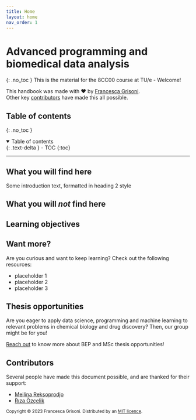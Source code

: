 ```yaml
---
title: Home
layout: home
nav_order: 1
---
```

# Advanced programming and biomedical data analysis
{: .no_toc }
This is the material for the 8CC00 course at TU/e - Welcome!

This handbook was made with ❤️ by [Francesca Grisoni](https://www.tue.nl/en/research/researchers/francesca-grisoni/).\
Other key [contributors](#contributors) have made this all possible. 

## Table of contents
{: .no_toc }

<details open markdown="block">
  <summary>
    Table of contents
  </summary>
  {: .text-delta }
- TOC
{:toc}
</details>

---


## What you will find here
Some introduction text, formatted in heading 2 style

## What you will *not* find here

## Learning objectives


## Want more?
Are you curious and want to keep learning? Check out the following resources:

* placeholder 1
* placeholder 2
* placeholder 3

## Thesis opportunities
Are you eager to apply data science, programming and machine learning to relevant problems in chemical biology and drug discovery?
Then, our group might be for you! 

[Reach out](<mailto: f.grisoni@tue.nl>) to know more about BEP and MSc thesis opportunities!

## Contributors


Several people have made this document possible, and are thanked for their support:
* [Meilina Reksoprodjo](https://github.com/MeilinaR)
* [Rıza Özçelik](https://github.com/rizaozcelik)

<sub>Copyright &copy; 2023 Francesca Grisoni. Distributed by an [MIT licence](LICENSE).</sub>